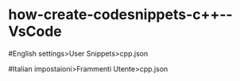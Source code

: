 # how-create-codesnippets-c++--VsCode
#English
settings>User Snippets>cpp.json 

#Italian
impostaioni>Frammenti Utente>cpp.json 

